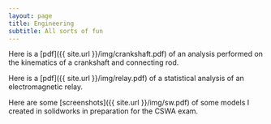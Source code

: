 ```yaml
---
layout: page
title: Engineering
subtitle: All sorts of fun
---
```

Here is a [pdf]({{ site.url }}/img/crankshaft.pdf) of an analysis performed on the kinematics of a crankshaft and connecting rod.

Here is a [pdf]({{ site.url }}/img/relay.pdf) of a statistical analysis of an electromagnetic relay.

Here are some [screenshots]({{ site.url }}/img/sw.pdf) of some models I created in solidworks in preparation for the CSWA exam.

